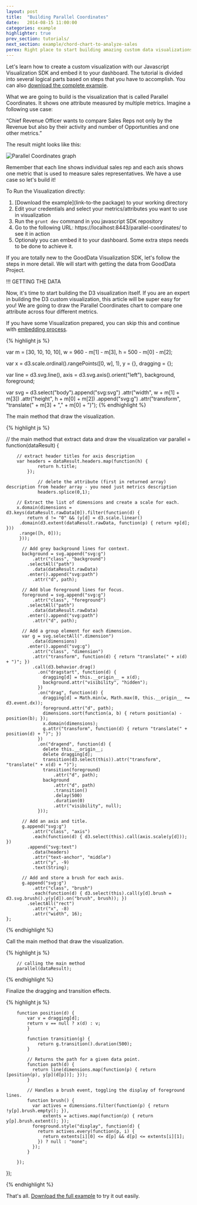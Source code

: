 ```yaml
---
layout: post
title:  "Building Parallel Coordinates"
date:   2014-08-15 11:00:00
categories: example
highlighter: true
prev_section: tutorials/
next_section: example/chord-chart-to-analyze-sales
perex: Right place to start building amazing custom data visualizations.
---
```


Let's learn how to create a custom visualization with our Javascript Visualization SDK and embed it to your dashboard. The tutorial is divided into several logical parts based on steps that you have to accomplish. You can also <a href=”link-to-download-package”>download the complete example</a>.   

What we are going to build is the visualization that is called Parallel Coordinates. It shows one attribute measured by multiple metrics. Imagine a following use case:

“Chief Revenue Officer wants to compare Sales Reps not only by the Revenue but also by their activity and number of Opportunities and one other metrics.”

The result might looks like this:

![Parallel Coordinates graph](/images/posts/parallel-coordinates.png)

Remember that each line shows individual sales rep and each axis shows one metric that is used to measure sales representatives. We have a use case so let's build it!

To Run the Visualization directly:

1. [Download the example](link-to-the package) to your working directory
2. Edit your credentials and select your metrics/attributes you want to use in visualization 
3. Run the `grunt dev` command in you javascript SDK repository
4. Go to the following URL:  https://localhost:8443/parallel-coordinates/ to see it in action
5. Optionaly you can embed it to your dashboard. Some extra steps needs to be done to achieve it.

If you are totally new to the GoodData Visualization SDK, let's follow the steps in more detail. We will start with getting the data from GoodData Project.

!!! GETTING THE DATA

Now, it's time to start building the D3 visualization itself. If you are an expert in building the D3 custom visualization, this article will be super easy for you! We are going to draw the Parallel Coordinates chart to compare one attribute across four different metrics. 

If you have some Visualization prepared, you can skip this and continue with [embedding process](link-to-next-chapter).

{% highlight js %}

var m = [30, 10, 10, 10],
	w = 960 - m[1] - m[3],
    h = 500 - m[0] - m[2];

var x = d3.scale.ordinal().rangePoints([0, w], 1),
    	y = {},
    	dragging = {};

var line = d3.svg.line(),
    	axis = d3.svg.axis().orient("left"),
    	background,
    	foreground;

var svg = d3.select("body").append("svg:svg")
    	.attr("width", w + m[1] + m[3])
    	.attr("height", h + m[0] + m[2])
    	.append("svg:g")
    	.attr("transform", "translate(" + m[3] + "," + m[0] + ")");
{% endhighlight %}

The main method that draw the visualization.

{% highlight js %}

// the main method that extract data and draw the visualization
var parallel = function(dataResult) {

		// extract header titles for axis description    
        var headers = dataResult.headers.map(function(h) {
                return h.title;
            });
    		    
    		    // delete the attribute (first in returned array) description from header array - you need just metrics description
                headers.splice(0,1);
        
    	// Extract the list of dimensions and create a scale for each.  
    	x.domain(dimensions = d3.keys(dataResult.rawData[0]).filter(function(d) {
    	 	return d != "0" && (y[d] = d3.scale.linear()
    	 .domain(d3.extent(dataResult.rawData, function(p) { return +p[d]; }))
    	 .range([h, 0]));
    	 }));

    	  // Add grey background lines for context.
    	  background = svg.append("svg:g")
    	      .attr("class", "background")
    	    .selectAll("path")
    	      .data(dataResult.rawData)
    	    .enter().append("svg:path")
    	      .attr("d", path);
    	 
    	  // Add blue foreground lines for focus.
    	  foreground = svg.append("svg:g")
    	      .attr("class", "foreground")
    	    .selectAll("path")
    	      .data(dataResult.rawData)
    	    .enter().append("svg:path")
    	      .attr("d", path);
    	 
    	  // Add a group element for each dimension.
    	  var g = svg.selectAll(".dimension")
    	      .data(dimensions)
    	    .enter().append("svg:g")
    	      .attr("class", "dimension")
    	      .attr("transform", function(d) { return "translate(" + x(d) + ")"; })
    	      .call(d3.behavior.drag()
    	        .on("dragstart", function(d) {
    	          dragging[d] = this.__origin__ = x(d);
    	          background.attr("visibility", "hidden");
    	        })
    	        .on("drag", function(d) {
    	          dragging[d] = Math.min(w, Math.max(0, this.__origin__ += d3.event.dx));
    	          foreground.attr("d", path);
    	          dimensions.sort(function(a, b) { return position(a) - position(b); });
    	          x.domain(dimensions);
    	          g.attr("transform", function(d) { return "translate(" + position(d) + ")"; })
    	        })
    	        .on("dragend", function(d) {
    	          delete this.__origin__;
    	          delete dragging[d];
    	          transition(d3.select(this)).attr("transform", "translate(" + x(d) + ")");
    	          transition(foreground)
    	              .attr("d", path);
    	          background
    	              .attr("d", path)
    	              .transition()
    	              .delay(500)
    	              .duration(0)
    	              .attr("visibility", null);
    	        }));
    	 
    	  // Add an axis and title.
    	  g.append("svg:g")
    	      .attr("class", "axis")
    	      .each(function(d) { d3.select(this).call(axis.scale(y[d])); })
    	    .append("svg:text")
    	      .data(headers)
    	      .attr("text-anchor", "middle")
    	      .attr("y", -9)
    	      .text(String);
    	 
    	  // Add and store a brush for each axis.
    	  g.append("svg:g")
    	      .attr("class", "brush")
    	      .each(function(d) { d3.select(this).call(y[d].brush = d3.svg.brush().y(y[d]).on("brush", brush)); })
    	    .selectAll("rect")
    	      .attr("x", -8)
    	      .attr("width", 16);
    };
{% endhighlight %}		

Call the main method that draw the visualization.

{% highlight js %}

		// calling the main method
		parallel(dataResult);   

{% endhighlight %}		

Finalize the dragging and transition effects. 

{% highlight js %}

		function position(d) {
			var v = dragging[d];
			return v == null ? x(d) : v;
			}
 
			function transition(g) {
				return g.transition().duration(500);
			}
 
			// Returns the path for a given data point.
			function path(d) {
			  return line(dimensions.map(function(p) { return [position(p), y[p](d[p])]; }));
			}
			
			// Handles a brush event, toggling the display of foreground lines.
			function brush() {
			  var actives = dimensions.filter(function(p) { return !y[p].brush.empty(); }),
			      extents = actives.map(function(p) { return y[p].brush.extent(); });
			  foreground.style("display", function(d) {
			    return actives.every(function(p, i) {
			      return extents[i][0] <= d[p] && d[p] <= extents[i][1];
			    }) ? null : "none";
			  });
			}

		});
});

{% endhighlight %}

That's all. [Download the full example](link-to-the-example) to try it out easily.

